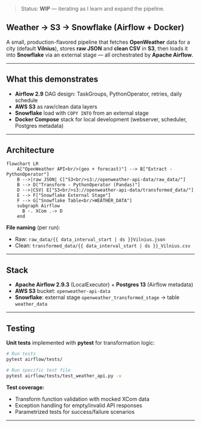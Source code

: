 > Status: **WIP** — iterating as I learn and expand the pipeline.

## Weather → S3 → Snowflake (Airflow + Docker)

A small, production-flavored pipeline that fetches **OpenWeather** data for a city (default **Vilnius**), stores **raw JSON** and **clean CSV** in **S3**, then loads it into **Snowflake** via an external stage — all orchestrated by **Apache Airflow**.

---

## What this demonstrates

- **Airflow 2.9** DAG design: TaskGroups, PythonOperator, retries, daily schedule
- **AWS S3** as raw/clean data layers
- **Snowflake** load with `COPY INTO` from an external stage
- **Docker Compose** stack for local development (webserver, scheduler, Postgres metadata)

---

## Architecture

```mermaid
flowchart LR
    A["OpenWeather API<br/>(geo + forecast)"] --> B["Extract - PythonOperator"]
    B -->|raw JSON| C["S3<br/>s3://openweather-api-data/raw_data/"]
    B --> D["Transform - PythonOperator (Pandas)"]
    D -->|CSV| E["S3<br/>s3://openweather-api-data/transformed_data/"]
    E --> F["Snowflake External Stage"]
    F --> G["Snowflake Table<br/>WEATHER_DATA"]
    subgraph Airflow
      B -. XCom .-> D
    end
```

**File naming** (per run):  
- Raw: `raw_data/{{ data_interval_start | ds }}Vilnius.json`  
- Clean: `transformed_data/{{ data_interval_start | ds }}_Vilnius.csv`

---

## Stack

- **Apache Airflow 2.9.3** (LocalExecutor) + **Postgres 13** (Airflow metadata)  
- **AWS S3** bucket: `openweather-api-data`  
- **Snowflake**: external stage `openweather_transformed_stage` → table `weather_data`

---

## Testing

**Unit tests** implemented with **pytest** for transformation logic:

```bash
# Run tests
pytest airflow/tests/

# Run specific test file
pytest airflow/tests/test_weather_api.py -v
```

**Test coverage:**
- Transform function validation with mocked XCom data
- Exception handling for empty/invalid API responses  
- Parametrized tests for success/failure scenarios

---